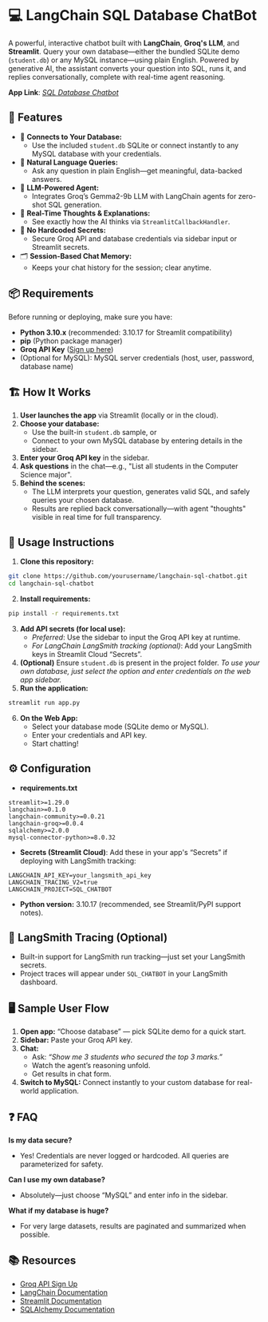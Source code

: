# 💻 LangChain SQL Database ChatBot

A powerful, interactive chatbot built with **LangChain**, **Groq's LLM**, and **Streamlit**. Query your own database—either the bundled SQLite demo (`student.db`) or any MySQL instance—using plain English. Powered by generative AI, the assistant converts your question into SQL, runs it, and replies conversationally, complete with real-time agent reasoning.

**App Link**: _[SQL Database Chatbot](https://sql-database-chatbot-ninyrmtqdedgeybtrlg6v9.streamlit.app)_

## 🚀 Features

- 🔗 **Connects to Your Database:**
    - Use the included `student.db` SQLite or connect instantly to any MySQL database with your credentials.
- 🧠 **Natural Language Queries:**
    - Ask any question in plain English—get meaningful, data-backed answers.
- 🤖 **LLM-Powered Agent:**
    - Integrates Groq’s Gemma2-9b LLM with LangChain agents for zero-shot SQL generation.
- 🧩 **Real-Time Thoughts \& Explanations:**
    - See exactly how the AI thinks via `StreamlitCallbackHandler`.
- 🔐 **No Hardcoded Secrets:**
    - Secure Groq API and database credentials via sidebar input or Streamlit secrets.
- 🗂️ **Session-Based Chat Memory:**
    - Keeps your chat history for the session; clear anytime.

## 📦 Requirements

Before running or deploying, make sure you have:

- **Python 3.10.x** (recommended: 3.10.17 for Streamlit compatibility)
- **pip** (Python package manager)
- **Groq API Key** ([Sign up here](https://console.groq.com))
- (Optional for MySQL): MySQL server credentials (host, user, password, database name)


## 🏗️ How It Works

1. **User launches the app** via Streamlit (locally or in the cloud).
2. **Choose your database:**
    - Use the built-in `student.db` sample, or
    - Connect to your own MySQL database by entering details in the sidebar.
3. **Enter your Groq API key** in the sidebar.
4. **Ask questions** in the chat—e.g., "List all students in the Computer Science major".
5. **Behind the scenes:**
    - The LLM interprets your question, generates valid SQL, and safely queries your chosen database.
    - Results are replied back conversationally—with agent "thoughts" visible in real time for full transparency.

## 📝 Usage Instructions

1. **Clone this repository:**

```sh
git clone https://github.com/yourusername/langchain-sql-chatbot.git
cd langchain-sql-chatbot
```

2. **Install requirements:**

```sh
pip install -r requirements.txt
```

3. **Add API secrets (for local use):**
    - _Preferred_: Use the sidebar to input the Groq API key at runtime.
    - _For LangChain LangSmith tracking (optional)_: Add your LangSmith keys in Streamlit Cloud “Secrets”.
4. **(Optional)** Ensure `student.db` is present in the project folder.
_To use your own database, just select the option and enter credentials on the web app sidebar._
5. **Run the application:**

```sh
streamlit run app.py
```

6. **On the Web App:**
    - Select your database mode (SQLite demo or MySQL).
    - Enter your credentials and API key.
    - Start chatting!

## ⚙️ Configuration

- **requirements.txt**

```
streamlit>=1.29.0
langchain>=0.1.0
langchain-community>=0.0.21
langchain-groq>=0.0.4
sqlalchemy>=2.0.0
mysql-connector-python>=8.0.32
```

- **Secrets (Streamlit Cloud)**:
Add these in your app's “Secrets” if deploying with LangSmith tracking:

```
LANGCHAIN_API_KEY=your_langsmith_api_key
LANGCHAIN_TRACING_V2=true
LANGCHAIN_PROJECT=SQL_CHATBOT
```

- **Python version:** 3.10.17 (recommended, see Streamlit/PyPI support notes).


## 🧩 LangSmith Tracing (Optional)

- Built-in support for LangSmith run tracking—just set your LangSmith secrets.
- Project traces will appear under `SQL_CHATBOT` in your LangSmith dashboard.


## 🖥 Sample User Flow

1. **Open app:** “Choose database” — pick SQLite demo for a quick start.
2. **Sidebar:** Paste your Groq API key.
3. **Chat:**
    - Ask: _“Show me 3 students who secured the top 3 marks.”_
    - Watch the agent’s reasoning unfold.
    - Get results in chat form.
4. **Switch to MySQL:** Connect instantly to your custom database for real-world application.
   

## ❓ FAQ

**Is my data secure?**

- Yes! Credentials are never logged or hardcoded. All queries are parameterized for safety.

**Can I use my own database?**

- Absolutely—just choose “MySQL” and enter info in the sidebar.

**What if my database is huge?**

- For very large datasets, results are paginated and summarized when possible.


## 📚 Resources

- [Groq API Sign Up](https://console.groq.com)
- [LangChain Documentation](https://python.langchain.com/docs/)
- [Streamlit Documentation](https://docs.streamlit.io)
- [SQLAlchemy Documentation](https://docs.sqlalchemy.org/)

